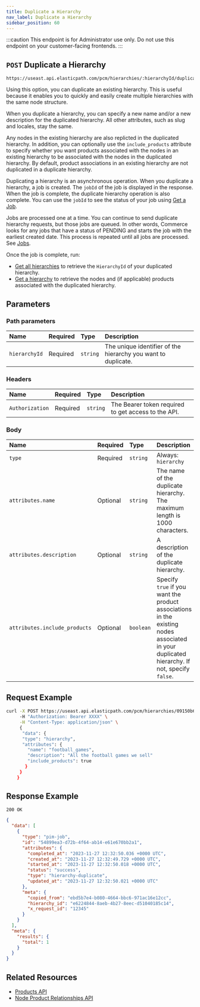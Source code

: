 ```yaml
---
title: Duplicate a Hierarchy
nav_label: Duplicate a Hierarchy
sidebar_position: 60
---
```


:::caution
This endpoint is for Administrator use only. Do not use this endpoint on your customer-facing frontends.
:::

## `POST` Duplicate a Hierarchy

```http
https://useast.api.elasticpath.com/pcm/hierarchies/:hierarchyId/duplicate_job
```

Using this option, you can duplicate an existing hierarchy. This is useful because it enables you to quickly and easily create multiple hierarchies with the same node structure.

When you duplicate a hierarchy, you can specify a new name and/or a new description for the duplicated hierarchy. All other attributes, such as slug and locales, stay the same.

Any nodes in the existing hierarchy are also replicted in the duplicated hierarchy. In addition, you can optionally use the `include_products` attribute to specify whether you want products associated with the nodes in an existing hierarchy to be associated with the nodes in the duplicated hierarchy.  By default, product associations in an existing hierarchy are not duplicated in a duplicate hierarchy.

Duplicating a hierarchy is an asynchronous operation. When you duplicate a hierarchy, a job is created. The `jobId` of the job is displayed in the response. When the job is complete, the duplicate hierarchy operation is also complete. You can use the `jobId` to see the status of your job using [Get a Job](/docs/pxm/jobs-api/get-a-job).

Jobs are processed one at a time. You can continue to send duplicate hierarchy requests, but those jobs are queued. In other words, Commerce looks for any jobs that have a status of PENDING and starts the job with the earliest created date. This process is repeated until all jobs are processed. See [Jobs](/docs/pxm/jobs-api/overview).

Once the job is complete, run:

- [Get all hierarchies](/docs/pxm/hierarchies/hierarchies-api/get-all-hierarchies) to retrieve the `HierarchyId` of your duplicated hierarchy.
- [Get a hierarchy](/docs/pxm/hierarchies/hierarchies-api/get-a-hierarchy) to retrieve the nodes and (if applicable) products associated with the duplicated hierarchy.

## Parameters

### Path parameters

| Name | Required | Type | Description |
| :--- | :--- | :--- | :--- |
| `hierarchyId` | Required | `string` | The unique identifier of the hierarchy you want to duplicate. |

### Headers

| Name | Required | Type | Description |
| :--- | :--- | :--- | :--- |
| `Authorization` | Required | `string` | The Bearer token required to get access to the API. |

### Body

| Name | Required | Type | Description |
| :--- | :--- | :--- | :--- |
| `type` | Required | `string` | Always: `hierarchy` |
| `attributes.name` | Optional | `string` | The name of the duplicate hierarchy. The maximum length is 1000 characters. |
| `attributes.description` | Optional | `string` | A description of the duplicate hierarchy. |
| `attributes.include_products` | Optional | `boolean` | Specify `true` if you want the product associations in the existing nodes associated in your duplicated hierarchy. If not, specify `false`. |


## Request Example

```bash
curl -X POST https://useast.api.elasticpath.com/pcm/hierarchies/09150b64-b6a0-4928-a432-3edc721a2150/duplicate_job
     -H "Authorization: Bearer XXXX" \
     -H "Content-Type: application/json" \
     {
      "data": {
      "type": "hierarchy",
      "attributes": {
        "name": "football_games",
        "description": "All the football games we sell"
        "include_products": true
       }
     }
    }
```

## Response Example

`200 OK`

```json
{
  "data": [
    {
      "type": "pim-job",
      "id": "54899ea3-d72b-4f64-ab14-e61e670bb2a1",
      "attributes": {
        "completed_at": "2023-11-27 12:32:50.036 +0000 UTC",
        "created_at": "2023-11-27 12:32:49.729 +0000 UTC",
        "started_at": "2023-11-27 12:32:50.018 +0000 UTC",
        "status": "success",
        "type": "hierarchy-duplicate",
        "updated_at": "2023-11-27 12:32:50.021 +0000 UTC"
      },
      "meta": {
        "copied_from": "ebd5b7e4-b080-4664-bbc6-971ac16e12cc",
        "hierarchy_id": "e6224844-8aeb-4b27-8eec-d51040185c14",
        "x_request_id": "12345"
      }
    }
  ],
  "meta": {
    "results": {
      "total": 1
    }
  }
}
```

## Related Resources

- [Products API](/docs/pxm/products/ep-pxm-products-api/pxm-products-api-overview)
- [Node Product Relationships API](/docs/pxm/hierarchies/node-relationships-api/create-node-product-relationships)
